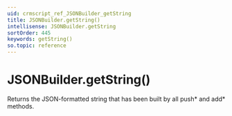 ```yaml
---
uid: crmscript_ref_JSONBuilder_getString
title: JSONBuilder.getString()
intellisense: JSONBuilder.getString
sortOrder: 445
keywords: getString()
so.topic: reference
---
```


# JSONBuilder.getString()

Returns the JSON-formatted string that has been built by all push* and add* methods.

